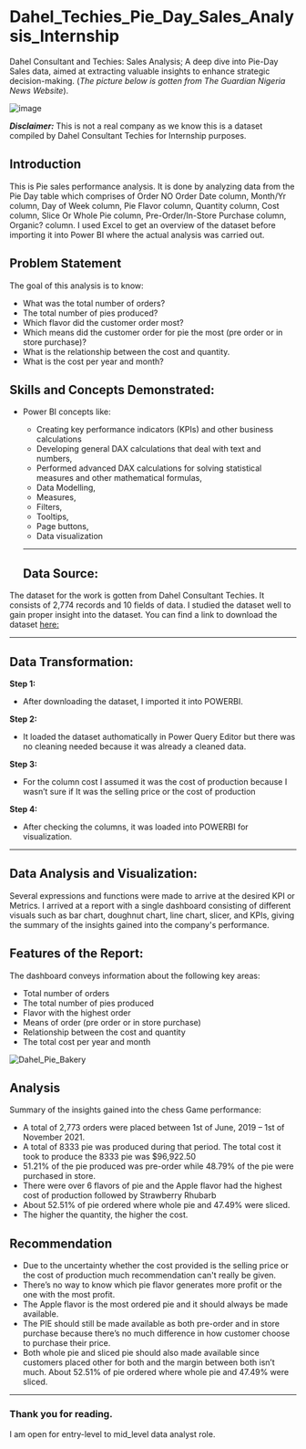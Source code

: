 # Dahel_Techies_Pie_Day_Sales_Analysis_Internship
Dahel Consultant and Techies: Sales Analysis; A deep dive into Pie-Day Sales data, aimed at extracting valuable  insights to enhance strategic decision-making.
(*The picture below is gotten from The Guardian Nigeria News Website*). 

![image](https://github.com/RemedyData/Dahel_Techies_Pie_Day_Sales_Analysis_Internship/assets/137626163/48b74442-1567-4721-9448-2356bb7a5ef6)




***Disclaimer:*** This is not a real company as we know this is a dataset compiled by Dahel Consultant Techies for Internship purposes. 


## Introduction

This is Pie sales performance analysis. It is done by analyzing data from  the Pie Day table which comprises of Order NO	Order Date column, Month/Yr column, Day of Week column, Pie Flavor column, Quantity	column, Cost column, Slice Or Whole Pie column, Pre-Order/In-Store Purchase column, Organic? column. I used Excel to get an overview of the dataset before importing it into Power BI where the actual analysis was carried out. 

## Problem Statement

The goal of this analysis is to know:

- What was the total number of orders?
- The total number of pies produced?
- Which flavor did the customer order most?
- Which means did the customer order for pie the most (pre order or in store purchase)?
- What is the relationship between the cost and quantity.  
- What is the cost per year and month?



## Skills and Concepts Demonstrated:

- Power BI concepts like:
   - Creating key performance indicators (KPIs) and other business calculations
   - Developing general DAX calculations that deal with text and numbers,
   - Performed advanced DAX calculations for solving statistical measures and other mathematical formulas,
   - Data Modelling,
   - Measures,
   - Filters,
   - Tooltips,
   - Page buttons,
   - Data visualization
 
   ---
  ## Data Source:
  
The dataset for the work is gotten from Dahel Consultant Techies. It consists of 2,774 records and 10 fields of data. I studied the dataset well to gain proper insight into the dataset. You can find a link to download the dataset [here:](https://drive.google.com/drive/folders/1Sx-39tlvUmC-rDkTpy2OfHcQ3iaVvrRV?usp=drive_link)

   ---

## Data Transformation:

**Step 1:**
- After downloading the dataset, I imported it into POWERBI.

**Step 2:**
- It loaded the dataset authomatically in Power Query Editor but there was no cleaning needed because it was already a cleaned data.

**Step 3:**
- For the column cost I assumed it was the cost of production  because I wasn’t sure if It was the selling price or the cost of production 

**Step 4:**
- After checking the columns, it was loaded into POWERBI for visualization.

---


## Data Analysis and Visualization:

Several expressions and functions were made to arrive at the desired KPI or Metrics.
I arrived at a report with a single dashboard consisting of different visuals such as bar chart, doughnut chart, line chart, slicer, and KPIs, giving the summary of the insights gained into the company's performance.

## Features of the Report:
The dashboard conveys information about the following key areas:
- Total number of orders
- The total number of pies produced
- Flavor with the highest order
- Means of order (pre order or in store purchase)
- Relationship between the cost and quantity 
- The total cost per year and month


![Dahel_Pie_Bakery](https://github.com/RemedyData/Dahel_Techies_Pie_Day_Sales_Analysis_Internship/assets/137626163/f52b6f58-09fc-4689-be80-52c050396006)



## Analysis

Summary of the insights gained into the chess Game performance: 

- A total of 2,773 orders were placed between 1st of June, 2019 – 1st of November 2021.
- A total of 8333 pie was produced during that period. The total cost it took to produce the 8333 pie was $96,922.50
- 51.21% of the pie produced was pre-order while 48.79% of the pie were purchased in store.
- There were over 6 flavors of pie and the Apple flavor had the highest cost of production followed by Strawberry Rhubarb
- About 52.51% of pie ordered where whole pie and 47.49% were sliced.
- The higher the quantity, the higher the cost.


## Recommendation

- Due to the uncertainty whether the cost provided is the selling price or the cost of production much recommendation can't really be given. 
- There’s no way to know which pie flavor generates more profit or the one with the most profit.
- The Apple flavor is the most ordered pie and it should always be made available. 
- The PIE should still be made available as both pre-order and in store purchase because there’s no much difference in how customer choose to purchase their price. 
- Both whole pie and sliced pie should also made available since customers placed other for both and the margin between both isn’t much. About 52.51% of pie ordered where whole pie and 47.49% were sliced.


---

### Thank you for reading.

I am open for entry-level to mid_level data analyst role.
